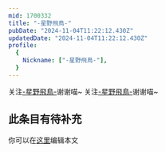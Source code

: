 ```yaml
---
mid: 1700332
title: "-星野飛鳥-"
pubDate: "2024-11-04T11:22:12.430Z"
updatedDate: "2024-11-04T11:22:12.430Z"
profile:
  {
    Nickname: ["-星野飛鳥-"],
  }
---
```


关注[-星野飛鳥-](https://space.bilibili.com/1700332)谢谢喵~ 关注[-星野飛鳥-](https://space.bilibili.com/1700332)谢谢喵~

## 此条目有待补充
你可以在[这里](https://github.com/Yuhanawa/VTuber.ICU-Content/edit/master/v/-星野飛鳥-/index.md)编辑本文
